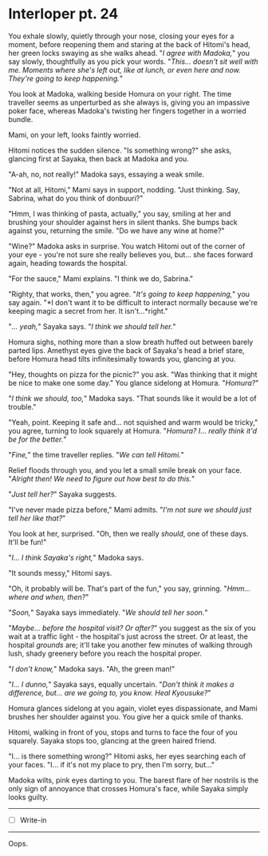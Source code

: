 # Interloper pt. 24

You exhale slowly, quietly through your nose, closing your eyes for a moment, before reopening them and staring at the back of Hitomi's head, her green locks swaying as she walks ahead. "*I agree with Madoka,*" you say slowly, thoughtfully as you pick your words. "*This... doesn't sit well with me. Moments where she's left out, like at lunch, or even here and now. They're going to keep happening.*"

You look at Madoka, walking beside Homura on your right. The time traveller seems as unperturbed as she always is, giving you an impassive poker face, whereas Madoka's twisting her fingers together in a worried bundle.

Mami, on your left, looks faintly worried.

Hitomi notices the sudden silence. "Is something wrong?" she asks, glancing first at Sayaka, then back at Madoka and you.

"A-ah, no, not really!" Madoka says, essaying a weak smile.

"Not at all, Hitomi," Mami says in support, nodding. "Just thinking. Say, Sabrina, what do you think of donbuuri?"

"Hmm, I was thinking of pasta, actually," you say, smiling at her and brushing your shoulder against hers in silent thanks. She bumps back against you, returning the smile. "Do we have any wine at home?"

"Wine?" Madoka asks in surprise. You watch Hitomi out of the corner of your eye - you're not sure she really believes you, but... she faces forward again, heading towards the hospital.

"For the sauce," Mami explains. "I think we do, Sabrina."

"Righty, that works, then," you agree. "*It's going to keep happening,*" you say again. "*I don't want it to be difficult to interact normally because we're keeping magic a secret from her. It isn't...*right."

"*... yeah,*" Sayaka says. "*I think we should tell her.*"

Homura sighs, nothing more than a slow breath huffed out between barely parted lips. Amethyst eyes give the back of Sayaka's head a brief stare, before Homura head tilts infinitesimally towards you, glancing at you.

"Hey, thoughts on pizza for the picnic?" you ask. "Was thinking that it might be nice to make one some day." You glance sidelong at Homura. "*Homura?*"

"*I think we should, too,*" Madoka says. "That sounds like it would be a lot of trouble."

"Yeah, point. Keeping it safe and... not squished and warm would be tricky," you agree, turning to look squarely at Homura. "*Homura? I... really think it'd be for the better.*"

"*Fine,*" the time traveller replies. "*We can tell Hitomi.*"

Relief floods through you, and you let a small smile break on your face. "*Alright then! We need to figure out how best to do this.*"

"*Just tell her?*" Sayaka suggests.

"I've never made pizza before," Mami admits. "*I'm not sure we should just tell her like that?*"

You look at her, surprised. "Oh, then we really *should*, one of these days. It'll be fun!"

"*I... I think Sayaka's right,*" Madoka says.

"It sounds messy," Hitomi says.

"Oh, it probably will be. That's part of the fun," you say, grinning. "*Hmm... where and when, then?*"

"*Soon,*" Sayaka says immediately. "*We should tell her soon.*"

"*Maybe... before the hospital visit? Or after?*" you suggest as the six of you wait at a traffic light - the hospital's just across the street. Or at least, the hospital *grounds* are; it'll take you another few minutes of walking through lush, shady greenery before you reach the hospital proper.

"*I don't know,*" Madoka says. "Ah, the green man!"

"*I... I dunno,*" Sayaka says, equally uncertain. "*Don't think it makes a difference, but... are we going to, you know. Heal Kyousuke?*"

Homura glances sidelong at you again, violet eyes dispassionate, and Mami brushes her shoulder against you. You give her a quick smile of thanks.

Hitomi, walking in front of you, stops and turns to face the four of you squarely. Sayaka stops too, glancing at the green haired friend.

"I... is there something wrong?" Hitomi asks, her eyes searching each of your faces. "I... if it's not my place to pry, then I'm sorry, but..."

Madoka wilts, pink eyes darting to you. The barest flare of her nostrils is the only sign of annoyance that crosses Homura's face, while Sayaka simply looks guilty.

---

- [ ] Write-in

---

Oops.
